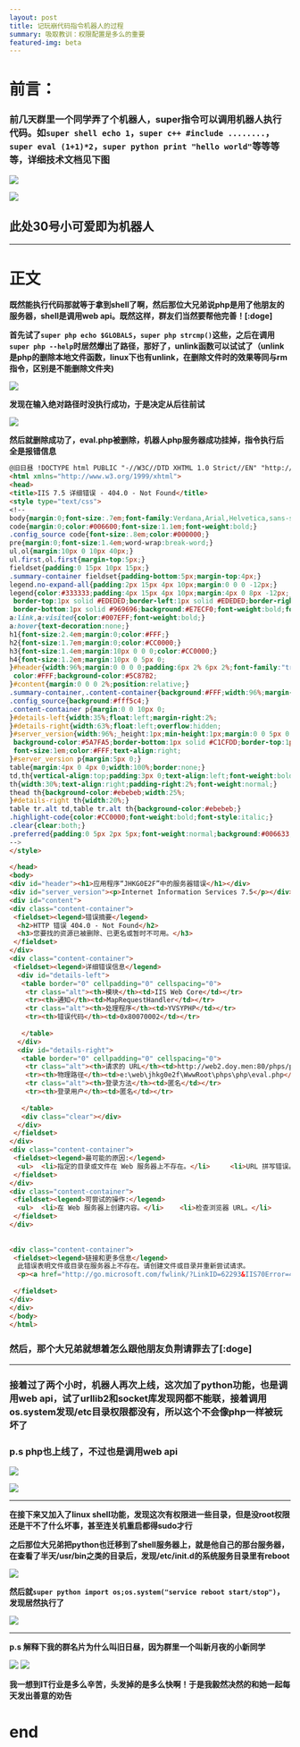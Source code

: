 ```yaml
---
layout: post
title: 记玩崩代码指令机器人的过程
summary: 吸取教训：权限配置是多么的重要
featured-img: beta
---
```

# 前言：
### 前几天群里一个同学弄了个机器人，super指令可以调用机器人执行代码。如`super shell echo 1`，`super c++ #include ........`，`super eval (1+1)*2`，`super python print "hello world"`等等等等，详细技术文档见下图

![](https://upload-images.jianshu.io/upload_images/11356161-8f8993046f07567b.png?imageMogr2/auto-orient/strip%7CimageView2/2/w/1240)

![](https://upload-images.jianshu.io/upload_images/11356161-a298bfe3da67b4e3.png?imageMogr2/auto-orient/strip%7CimageView2/2/w/1240)

## 此处30号小可爱即为机器人

***
# 正文

**既然能执行代码那就等于拿到shell了啊，然后那位大兄弟说php是用了他朋友的服务器，shell是调用web api。既然这样，群友们当然要帮他完善！[:doge]**

**首先试了`super php echo $GLOBALS`，`super php strcmp()`这些，之后在调用`super php --help`时居然爆出了路径，那好了，unlink函数可以试试了（unlink是php的删除本地文件函数，linux下也有unlink，在删除文件时的效果等同与rm指令，区别是不能删除文件夹)**

![](https://upload-images.jianshu.io/upload_images/11356161-8b47afaba178d444.png?imageMogr2/auto-orient/strip%7CimageView2/2/w/1240)


**发现在输入绝对路径时没执行成功，于是决定从后往前试**


![](https://upload-images.jianshu.io/upload_images/11356161-793fa9bedb5968d1.png?imageMogr2/auto-orient/strip%7CimageView2/2/w/1240)


**然后就删除成功了，eval.php被删除，机器人php服务器成功挂掉，指令执行后全是报错信息**

```html
@旧日昼 !DOCTYPE html PUBLIC "-//W3C//DTD XHTML 1.0 Strict//EN" "http://www.w3.org/TR/xhtml1/DTD/xhtml1-strict.dtd"> 
<html xmlns="http://www.w3.org/1999/xhtml"> 
<head> 
<title>IIS 7.5 详细错误 - 404.0 - Not Found</title> 
<style type="text/css"> 
<!-- 
body{margin:0;font-size:.7em;font-family:Verdana,Arial,Helvetica,sans-serif;background:#CBE1EF;} 
code{margin:0;color:#006600;font-size:1.1em;font-weight:bold;} 
.config_source code{font-size:.8em;color:#000000;} 
pre{margin:0;font-size:1.4em;word-wrap:break-word;} 
ul,ol{margin:10px 0 10px 40px;} 
ul.first,ol.first{margin-top:5px;} 
fieldset{padding:0 15px 10px 15px;} 
.summary-container fieldset{padding-bottom:5px;margin-top:4px;} 
legend.no-expand-all{padding:2px 15px 4px 10px;margin:0 0 0 -12px;} 
legend{color:#333333;padding:4px 15px 4px 10px;margin:4px 0 8px -12px;_margin-top:0px; 
 border-top:1px solid #EDEDED;border-left:1px solid #EDEDED;border-right:1px solid #969696; 
 border-bottom:1px solid #969696;background:#E7ECF0;font-weight:bold;font-size:1em;} 
a:link,a:visited{color:#007EFF;font-weight:bold;} 
a:hover{text-decoration:none;} 
h1{font-size:2.4em;margin:0;color:#FFF;} 
h2{font-size:1.7em;margin:0;color:#CC0000;} 
h3{font-size:1.4em;margin:10px 0 0 0;color:#CC0000;} 
h4{font-size:1.2em;margin:10px 0 5px 0; 
}#header{width:96%;margin:0 0 0 0;padding:6px 2% 6px 2%;font-family:"trebuchet MS",Verdana,sans-serif; 
 color:#FFF;background-color:#5C87B2; 
}#content{margin:0 0 0 2%;position:relative;} 
.summary-container,.content-container{background:#FFF;width:96%;margin-top:8px;padding:10px;position:relative;} 
.config_source{background:#fff5c4;} 
.content-container p{margin:0 0 10px 0; 
}#details-left{width:35%;float:left;margin-right:2%; 
}#details-right{width:63%;float:left;overflow:hidden; 
}#server_version{width:96%;_height:1px;min-height:1px;margin:0 0 5px 0;padding:11px 2% 8px 2%;color:#FFFFFF; 
 background-color:#5A7FA5;border-bottom:1px solid #C1CFDD;border-top:1px solid #4A6C8E;font-weight:normal; 
 font-size:1em;color:#FFF;text-align:right; 
}#server_version p{margin:5px 0;} 
table{margin:4px 0 4px 0;width:100%;border:none;} 
td,th{vertical-align:top;padding:3px 0;text-align:left;font-weight:bold;border:none;} 
th{width:30%;text-align:right;padding-right:2%;font-weight:normal;} 
thead th{background-color:#ebebeb;width:25%; 
}#details-right th{width:20%;} 
table tr.alt td,table tr.alt th{background-color:#ebebeb;} 
.highlight-code{color:#CC0000;font-weight:bold;font-style:italic;} 
.clear{clear:both;} 
.preferred{padding:0 5px 2px 5px;font-weight:normal;background:#006633;color:#FFF;font-size:.8em;} 
--> 
</style> 
 
</head> 
<body> 
<div id="header"><h1>应用程序“JHKG0E2F”中的服务器错误</h1></div> 
<div id="server_version"><p>Internet Information Services 7.5</p></div> 
<div id="content"> 
<div class="content-container"> 
 <fieldset><legend>错误摘要</legend> 
  <h2>HTTP 错误 404.0 - Not Found</h2> 
  <h3>您要找的资源已被删除、已更名或暂时不可用。</h3> 
 </fieldset> 
</div> 
<div class="content-container"> 
 <fieldset><legend>详细错误信息</legend> 
  <div id="details-left"> 
   <table border="0" cellpadding="0" cellspacing="0"> 
    <tr class="alt"><th>模块</th><td>IIS Web Core</td></tr> 
    <tr><th>通知</th><td>MapRequestHandler</td></tr> 
    <tr class="alt"><th>处理程序</th><td>YVSYPHP</td></tr> 
    <tr><th>错误代码</th><td>0x80070002</td></tr> 
     
   </table> 
  </div> 
  <div id="details-right"> 
   <table border="0" cellpadding="0" cellspacing="0"> 
    <tr class="alt"><th>请求的 URL</th><td>http://web2.doy.men:80/phps/php/eval.php</td></tr> 
    <tr><th>物理路径</th><td>e:\web\jhkg0e2f\WwwRoot\phps\php\eval.php</td></tr> 
    <tr class="alt"><th>登录方法</th><td>匿名</td></tr> 
    <tr><th>登录用户</th><td>匿名</td></tr> 
     
   </table> 
   <div class="clear"></div> 
  </div> 
 </fieldset> 
</div> 
<div class="content-container"> 
 <fieldset><legend>最可能的原因:</legend> 
  <ul> 	<li>指定的目录或文件在 Web 服务器上不存在。</li> 	<li>URL 拼写错误。</li> 	<li>某个自定义筛选器或模块(如 URLScan)限制了对该文件的访问。</li> </ul> 
 </fieldset> 
</div> 
<div class="content-container"> 
 <fieldset><legend>可尝试的操作:</legend> 
  <ul> 	<li>在 Web 服务器上创建内容。</li> 	<li>检查浏览器 URL。</li> 	<li>创建跟踪规则以跟踪此 HTTP 状态代码的失败请求，并查看是哪个模块在调用 SetStatus。有关为失败的请求创建跟踪规则的详细信息，请单击<a href="http://go.microsoft.com/fwlink/?LinkID=66439">此处</a>。</li> </ul> 
 </fieldset> 
</div> 
 
 
<div class="content-container"> 
 <fieldset><legend>链接和更多信息</legend> 
  此错误表明文件或目录在服务器上不存在。请创建文件或目录并重新尝试请求。 
  <p><a href="http://go.microsoft.com/fwlink/?LinkID=62293&IIS70Error=404,0,0x80070002,7601">查看更多信息 &raquo;</a></p> 
   
 </fieldset> 
</div> 
</div> 
</body> 
</html> 
```

### 然后，那个大兄弟就想着怎么跟他朋友负荆请罪去了[:doge]


***


### 接着过了两个小时，机器人再次上线，这次加了python功能，也是调用web api，试了urllib2和socket库发现网都不能联，接着调用os.system发现/etc目录权限都没有，所以这个不会像php一样被玩坏了

### p.s  php也上线了，不过也是调用web api

![](https://upload-images.jianshu.io/upload_images/11356161-0e3f5698210bc8c1.png?imageMogr2/auto-orient/strip%7CimageView2/2/w/1240)

![](https://upload-images.jianshu.io/upload_images/11356161-13612d7a7790fd2a.png?imageMogr2/auto-orient/strip%7CimageView2/2/w/1240)

***

**在接下来又加入了linux shell功能，发现这次有权限进一些目录，但是没root权限还是干不了什么坏事，甚至连关机重启都得sudo才行**


**之后那位大兄弟把python也迁移到了shell服务器上，就是他自己的那台服务器，在查看了半天/usr/bin之类的目录后，发现/etc/init.d的系统服务目录里有reboot**


![](https://upload-images.jianshu.io/upload_images/11356161-5c195f9415d2405c.png?imageMogr2/auto-orient/strip%7CimageView2/2/w/1240)


**然后就`super python import os;os.system("service reboot start/stop")`，发现居然执行了**


![](https://upload-images.jianshu.io/upload_images/11356161-e63ec720e28bdf4e.png?imageMogr2/auto-orient/strip%7CimageView2/2/w/1240)



***


**p.s 解释下我的群名片为什么叫旧日昼，因为群里一个叫新月夜的小新同学**


![](https://upload-images.jianshu.io/upload_images/11356161-fc7e36749f1e67a3.png?imageMogr2/auto-orient/strip%7CimageView2/2/w/1240)
![](https://upload-images.jianshu.io/upload_images/11356161-a3422d4db18c585b.png?imageMogr2/auto-orient/strip%7CimageView2/2/w/1240)


**我一想到IT行业是多么辛苦，头发掉的是多么快啊！于是我毅然决然的和她一起每天发出善意的劝告**


# end
